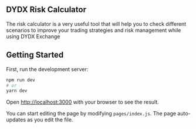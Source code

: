 ## DYDX Risk Calculator

The risk calculator is a very useful tool that will help you to check different scenarios to improve your trading strategies and risk management while using DYDX Exchange

## Getting Started

First, run the development server:

```bash
npm run dev
# or
yarn dev
```

Open [http://localhost:3000](http://localhost:3000) with your browser to see the result.

You can start editing the page by modifying `pages/index.js`. The page auto-updates as you edit the file.